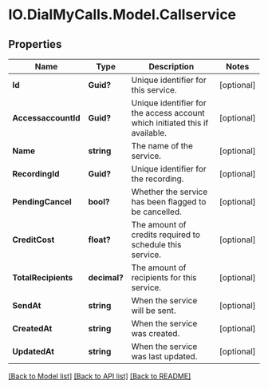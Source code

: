 # IO.DialMyCalls.Model.Callservice
## Properties

Name | Type | Description | Notes
------------ | ------------- | ------------- | -------------
**Id** | **Guid?** | Unique identifier for this service. | [optional] 
**AccessaccountId** | **Guid?** | Unique identifier for the access account which initiated this if available. | [optional] 
**Name** | **string** | The name of the service. | [optional] 
**RecordingId** | **Guid?** | Unique identifier for the recording. | [optional] 
**PendingCancel** | **bool?** | Whether the service has been flagged to be cancelled. | [optional] 
**CreditCost** | **float?** | The amount of credits required to schedule this service. | [optional] 
**TotalRecipients** | **decimal?** | The amount of recipients for this service. | [optional] 
**SendAt** | **string** | When the service will be sent. | [optional] 
**CreatedAt** | **string** | When the service was created. | [optional] 
**UpdatedAt** | **string** | When the service was last updated. | [optional] 

[[Back to Model list]](../README.md#documentation-for-models) [[Back to API list]](../README.md#documentation-for-api-endpoints) [[Back to README]](../README.md)

